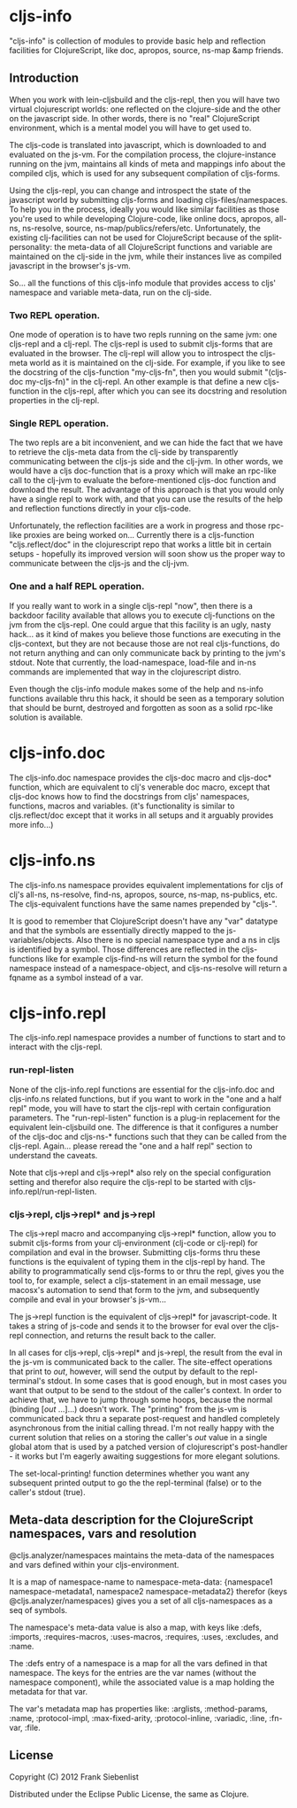 cljs-info
=========

"cljs-info" is collection of modules to provide basic help and reflection facilities for ClojureScript, like doc, apropos, source, ns-map &amp friends.

## Introduction

When you work with lein-cljsbuild and the cljs-repl, then you will have two virtual clojurescript worlds: one reflected on the clojure-side and the other on the javascript side. In other words, there is no "real" ClojureScript environment, which is a mental model you will have to get used to.

The cljs-code is translated into javascript, which is downloaded to and evaluated on the js-vm. For the compilation process, the clojure-instance running on the jvm, maintains all kinds of meta and mappings info about the compiled cljs, which is used for any subsequent compilation of cljs-forms.

Using the cljs-repl, you can change and introspect the state of the javascript world by submitting cljs-forms and loading cljs-files/namespaces. To help you in the process, ideally you would like similar  facilities as those you're used to while developing Clojure-code, like online docs, apropos, all-ns, ns-resolve, source, ns-map/publics/refers/etc. Unfortunately, the existing clj-facilities can not be used for ClojureScript because of the split-personality: the meta-data of all ClojureScript functions and variable are maintained on the clj-side in the jvm, while their instances live as compiled javascript in the browser's js-vm.

So... all the functions of this cljs-info module that provides access to cljs' namespace and variable meta-data, run on the clj-side.

### Two REPL operation.

One mode of operation is to have two repls running on the same jvm: one cljs-repl and a clj-repl. The cljs-repl is used to submit cljs-forms that are evaluated in the browser. The clj-repl will allow you to introspect the cljs-meta world as it is maintained on the clj-side. For example, if you like to see the docstring of the cljs-function "my-cljs-fn", then you would submit "(cljs-doc my-cljs-fn)" in the clj-repl. An other example is that define a new cljs-function in the cljs-repl, after which you can see its docstring and resolution properties in the clj-repl.

### Single REPL operation.

The two repls are a bit inconvenient, and we can hide the fact that we have to retrieve the cljs-meta data from the clj-side by transparently communicating between the cljs-js side and the clj-jvm. In other words, we would have a cljs doc-function that is a proxy which will make an rpc-like call to the clj-jvm to evaluate the before-mentioned cljs-doc function and download the result. The advantage of this approach is that you would only have a single repl to work with, and that you can use the results of the help and reflection functions directly in your cljs-code.

Unfortunately, the reflection facilities are a work in progress and those rpc-like proxies are being worked on... Currently there is a cljs-function "cljs.reflect/doc" in the clojurescript repo that works a little bit in certain setups - hopefully its improved version will soon show us the proper way to communicate  between the cljs-js and the clj-jvm.  

### One and a half REPL operation.

If you really want to work in a single cljs-repl "now", then there is a backdoor facility available that allows you to execute clj-functions on the jvm from the cljs-repl. One could argue that this facility is an ugly, nasty hack... as it kind of makes you believe those functions are executing in the cljs-context, but they are not because those are not real cljs-functions, do not return anything and can only communicate back by printing to the jvm's stdout. Note that currently, the load-namespace, load-file and in-ns commands are implemented that way in the clojurescript distro.

Even though the cljs-info module makes some of the help and ns-info functions available thru this hack, it should be seen as a temporary solution that should be burnt, destroyed and forgotten as soon as a solid rpc-like solution is available.


# cljs-info.doc

The cljs-info.doc namespace provides the cljs-doc macro and cljs-doc* function, which are equivalent to   clj's venerable doc macro, except that cljs-doc knows how to find the docstrings from cljs' namespaces, functions, macros and variables. (it's functionality is similar to cljs.reflect/doc except that it works in all setups and it arguably provides more info...) 

# cljs-info.ns

The cljs-info.ns namespace provides equivalent implementations for cljs of clj's all-ns, ns-resolve, find-ns, apropos, source, ns-map, ns-publics, etc. The cljs-equivalent functions have the same names prepended by "cljs-".

It is good to remember that ClojureScript doesn't have any "var" datatype and that the symbols are essentially directly mapped to the js-variables/objects. Also there is no special namespace type and a ns in cljs is identified by a symbol. Those differences are reflected in the cljs-functions like for example cljs-find-ns will return the symbol for the found namespace instead of a namespace-object, and cljs-ns-resolve will return a fqname as a symbol instead of a var.

# cljs-info.repl

The cljs-info.repl namespace provides a number of functions to start and to interact with the cljs-repl. 

### run-repl-listen

None of the cljs-info.repl functions are essential for the cljs-info.doc and cljs-info.ns related functions, but if you want to work in the "one and a half repl" mode, you will have to start the cljs-repl with certain configuration parameters. The "run-repl-listen" function is a plug-in replacement for the equivalent lein-cljsbuild one. The difference is that it configures a number of the cljs-doc and cljs-ns-* functions such that they can be called from the cljs-repl. Again... please reread the "one and a half repl" section to understand the caveats.

Note that cljs->repl and cljs->repl* also rely on the special configuration setting and therefor also require the cljs-repl to be started with cljs-info.repl/run-repl-listen.

### cljs->repl, cljs->repl* and js->repl

The cljs->repl macro and accompanying cljs->repl* function, allow you to submit cljs-forms from your clj-environment (clj-code or clj-repl) for compilation and eval in the browser. Submitting cljs-forms thru these functions is the equivalent of typing them in the cljs-repl by hand. The ability to programmatically send cljs-forms to or thru the repl, gives you the tool to, for example, select a cljs-statement in an email message, use macosx's automation to send that form to the jvm, and subsequently compile and eval in your browser's js-vm...

The js->repl function is the equivalent of cljs->repl* for javascript-code. It takes a string of js-code and sends it to the browser for eval over the cljs-repl connection, and returns the result back to the caller. 

In all cases for cljs->repl, cljs->repl* and js->repl, the result from the eval in the js-vm is communicated back to the caller. The site-effect operations that print to *out*, however, will send the output by default to the repl-terminal's stdout. In some cases that is good enough, but in most cases you want that output to be send to the stdout of the caller's context. In order to achieve that, we have to jump through some hoops, because the normal (binding [*out* ...]...) doesn't work. The "printing" from the js-vm is communicated back thru a separate post-request and handled completely asynchronous from the initial calling thread. I'm not really happy with the current solution that relies on a storing the caller's *out* value in a single global atom that is used by a patched version of clojurescript's post-handler - it works but I'm eagerly awaiting suggestions for more elegant solutions.

The set-local-printing! function determines whether you want any subsequent printed output to go the the repl-terminal (false) or to the caller's stdout (true).


## Meta-data description for the ClojureScript namespaces, vars and resolution

@cljs.analyzer/namespaces maintains the meta-data of the namespaces and vars defined within your cljs-environment.

It is a map of namespace-name to namespace-meta-data: {namespace1 namespace-metadata1, namespace2 namespace-metadata2}
therefor (keys @cljs.analyzer/namespaces) gives you a set of all cljs-namespaces as a seq of symbols.

The namespace's meta-data value is also a map, with keys like :defs, :imports, :requires-macros, :uses-macros, :requires, :uses, :excludes, and :name.

The :defs entry of a namespace is a map for all the vars defined in that namespace. The keys for the entries are the var names (without the namespace component), while the associated value is a map holding the metadata for that var. 

The var's metadata map has properties like: :arglists, :method-params, :name, :protocol-impl, :max-fixed-arity, :protocol-inline, :variadic, :line, :fn-var, :file.



## License

Copyright (C) 2012 Frank Siebenlist

Distributed under the Eclipse Public License, the same as Clojure.
